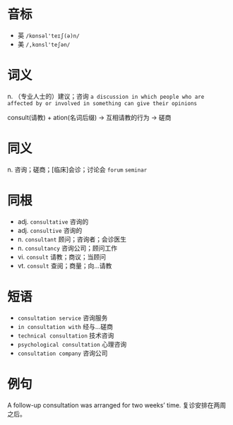 # 音标

- 英 `/kɒnsəl'teɪʃ(ə)n/`
- 美 `/,kɑnsl'teʃən/`

# 词义

n. （专业人士的）建议；咨询
`a discussion in which people who are affected by or involved in something can give their opinions`



consult(请教) + ation(名词后缀) → 互相请教的行为 → 磋商

# 同义

n. 咨询；磋商；[临床]会诊；讨论会
`forum` `seminar`

# 同根

- adj. `consultative` 咨询的
- adj. `consultive` 咨询的
- n. `consultant` 顾问；咨询者；会诊医生
- n. `consultancy` 咨询公司；顾问工作
- vi. `consult` 请教；商议；当顾问
- vt. `consult` 查阅；商量；向…请教

# 短语

- `consultation service` 咨询服务
- `in consultation with` 经与…磋商
- `technical consultation` 技术咨询
- `psychological consultation` 心理咨询
- `consultation company` 咨询公司

# 例句

A follow-up consultation was arranged for two weeks’ time.
复诊安排在两周之后。


